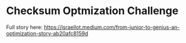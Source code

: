 # Checksum Optmization Challenge
 
Full story here:
https://israellot.medium.com/from-junior-to-genius-an-optimization-story-ab20afc8159d
